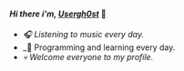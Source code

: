 #### _Hi there i'm, [Usergh0st](https://github.com/Usergh0st)_ 👋

- _🎧 Listening to music every day._
- _👾 Programming and learning every day.
- _💀 Welcome everyone to my profile._
